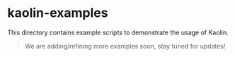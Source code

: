 # kaolin-examples

This directory contains example scripts to demonstrate the usage of Kaolin.

> We are adding/refining more examples soon, stay tuned for updates!
